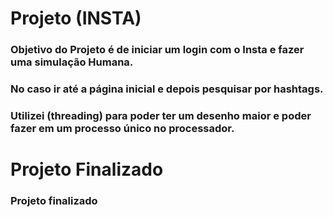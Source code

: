 # Projeto (INSTA)

### Objetivo do Projeto é de iniciar um login com o Insta e fazer uma simulação Humana.
### No caso ir até a página inicial e depois pesquisar por hashtags.
### Utilizei (threading) para poder ter um desenho maior e poder fazer em um processo único no processador.

# Projeto Finalizado

### Projeto finalizado



